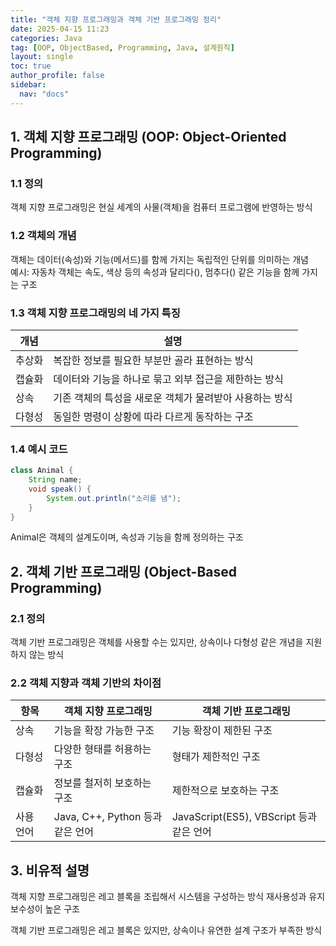```yaml
---
title: "객체 지향 프로그래밍과 객체 기반 프로그래밍 정리"
date: 2025-04-15 11:23
categories: Java
tag: [OOP, ObjectBased, Programming, Java, 설계원칙]
layout: single
toc: true
author_profile: false
sidebar:
  nav: "docs"
---
```


## 1. 객체 지향 프로그래밍 (OOP: Object-Oriented Programming)

### 1.1 정의

객체 지향 프로그래밍은 현실 세계의 사물(객체)을 컴퓨터 프로그램에 반영하는 방식

### 1.2 객체의 개념

객체는 데이터(속성)와 기능(메서드)를 함께 가지는 독립적인 단위를 의미하는 개념<br>
예시: 자동차 객체는 속도, 색상 등의 속성과 달리다(), 멈추다() 같은 기능을 함께 가지는 구조

### 1.3 객체 지향 프로그래밍의 네 가지 특징

| 개념   | 설명                                                    |
| ------ | ------------------------------------------------------- |
| 추상화 | 복잡한 정보를 필요한 부분만 골라 표현하는 방식          |
| 캡슐화 | 데이터와 기능을 하나로 묶고 외부 접근을 제한하는 방식   |
| 상속   | 기존 객체의 특성을 새로운 객체가 물려받아 사용하는 방식 |
| 다형성 | 동일한 명령이 상황에 따라 다르게 동작하는 구조          |

### 1.4 예시 코드

```java
class Animal {
    String name;
    void speak() {
        System.out.println("소리를 냄");
    }
}
```

Animal은 객체의 설계도이며, 속성과 기능을 함께 정의하는 구조

## 2. 객체 기반 프로그래밍 (Object-Based Programming)

### 2.1 정의

객체 기반 프로그래밍은 객체를 사용할 수는 있지만, 상속이나 다형성 같은 개념을 지원하지 않는 방식

### 2.2 객체 지향과 객체 기반의 차이점

| 항목      | 객체 지향 프로그래밍             | 객체 기반 프로그래밍                     |
| --------- | -------------------------------- | ---------------------------------------- |
| 상속      | 기능을 확장 가능한 구조          | 기능 확장이 제한된 구조                  |
| 다형성    | 다양한 형태를 허용하는 구조      | 형태가 제한적인 구조                     |
| 캡슐화    | 정보를 철저히 보호하는 구조      | 제한적으로 보호하는 구조                 |
| 사용 언어 | Java, C++, Python 등과 같은 언어 | JavaScript(ES5), VBScript 등과 같은 언어 |

## 3. 비유적 설명

객체 지향 프로그래밍은 레고 블록을 조립해서 시스템을 구성하는 방식
재사용성과 유지보수성이 높은 구조

객체 기반 프로그래밍은 레고 블록은 있지만, 상속이나 유연한 설계 구조가 부족한 방식
